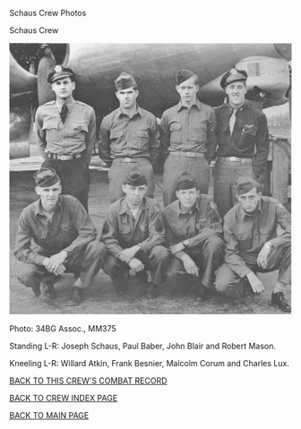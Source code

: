 
Schaus Crew Photos






 




Schaus Crew  
  

![](Schaus.jpg)  

Photo: 34BG Assoc., MM375  

Standing L-R: Joseph Schaus, Paul Baber, John Blair and Robert Mason.  

Kneeling L-R: Willard Atkin, Frank Besnier, Malcolm Corum and Charles Lux.  
  

[BACK TO THIS CREW'S COMBAT RECORD](../crews/Schaus.md)  

[BACK TO CREW INDEX PAGE](../000crews.md)  

[BACK TO MAIN PAGE](../index.md)


